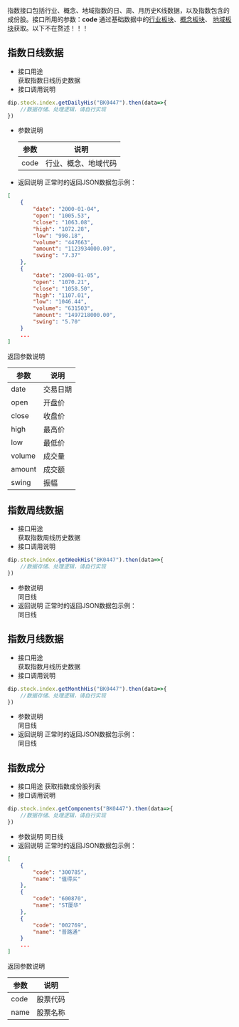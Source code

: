 指数接口包括行业、概念、地域指数的日、周、月历史K线数据，以及指数包含的成份股。接口所用的参数：**code** 通过基础数据中的[行业板块](Stock-Base?id=%e8%a1%8c%e4%b8%9a%e6%9d%bf%e5%9d%97%e5%88%97%e8%a1%a8)、[概念板块](Stock-Base?id=%e6%a6%82%e5%bf%b5%e6%9d%bf%e5%9d%97%e5%88%97%e8%a1%a8)、
[地域板块](Stock-Base?id=%e5%9c%b0%e5%9f%9f%e6%9d%bf%e5%9d%97%e5%88%97%e8%a1%a8)获取。以下不在赘述！！！

## 指数日线数据

- 接口用途  
    获取指数日线历史数据
- 接口调用说明  
``` javascript
dip.stock.index.getDailyHis("BK0447").then(data=>{
    //数据存储、处理逻辑，请自行实现
})
```
- 参数说明  
    <table>
        <thead><tr><th>参数</th><th>说明</th></tr></thead>
        <tbody>
            <tr><td>code</td><td>行业、概念、地域代码</td></tr>
        </tbody>
    </table>
- 返回说明 正常时的返回JSON数据包示例： 
``` json
[
	{
		"date": "2000-01-04",
		"open": "1005.53",
		"close": "1063.08",
		"high": "1072.28",
		"low": "998.18",
		"volume": "447663",
		"amount": "1123934000.00",
		"swing": "7.37"
	},
	{
		"date": "2000-01-05",
		"open": "1070.21",
		"close": "1058.50",
		"high": "1107.01",
		"low": "1046.44",
		"volume": "631503",
		"amount": "1497218000.00",
		"swing": "5.70"
    }
    ...
]
```
返回参数说明  
     <table>
        <thead><tr><th>参数</th><th>说明</th></tr></thead>
        <tbody>
            <tr><td>date</td><td>交易日期</td></tr>
            <tr><td>open</td><td>开盘价</td></tr>
            <tr><td>close</td><td>收盘价</td></tr>
            <tr><td>high</td><td>最高价</td></tr>
            <tr><td>low</td><td>最低价</td></tr>
            <tr><td>volume</td><td>成交量</td></tr>
            <tr><td>amount</td><td>成交额</td></tr>
            <tr><td>swing</td><td>振幅</td></tr>
        </tbody>
    </table>

## 指数周线数据

- 接口用途  
    获取指数周线历史数据
- 接口调用说明  
``` javascript
dip.stock.index.getWeekHis("BK0447").then(data=>{
    //数据存储、处理逻辑，请自行实现
})
```
- 参数说明  
    同日线
- 返回说明 正常时的返回JSON数据包示例：  
    同日线

## 指数月线数据

- 接口用途  
    获取指数月线历史数据
- 接口调用说明  
``` javascript
dip.stock.index.getMonthHis("BK0447").then(data=>{
    //数据存储、处理逻辑，请自行实现
})
``` 
- 参数说明  
    同日线
- 返回说明 正常时的返回JSON数据包示例：  
    同日线

## 指数成分

- 接口用途
    获取指数成份股列表
- 接口调用说明
``` javascript
dip.stock.index.getComponents("BK0447").then(data=>{
    //数据存储、处理逻辑，请自行实现
})
``` 
- 参数说明
    同日线
- 返回说明 正常时的返回JSON数据包示例： 
``` json
[
	{
		"code": "300785",
		"name": "值得买"
	},
	{
		"code": "600870",
		"name": "ST厦华"
	},
	{
		"code": "002769",
		"name": "普路通"
    }
    ...
]
```
返回参数说明  
     <table>
        <thead><tr><th>参数</th><th>说明</th></tr></thead>
        <tbody>
            <tr><td>code</td><td>股票代码</td></tr>
            <tr><td>name</td><td>股票名称</td></tr>
        </tbody>
    </table>